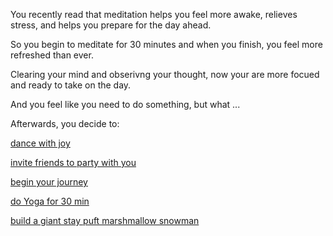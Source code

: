 You recently read that meditation helps you feel more awake, relieves stress, and helps you prepare for the day ahead.

So you begin to meditate for 30 minutes and when you finish, you feel more refreshed than ever.

Clearing your mind and obserivng your thought, now your are more focued and ready to take on the day.

And you feel like you need to do something, but what ...

Afterwards, you decide to:

[dance with joy](../dance/dance.md)

[invite friends to party with you](../invite-friends/friends.md)

[begin your journey](../explore-outside/explore-outside.md)

[do Yoga for 30 min](../yoga/yoga.md)

[build a giant stay puft marshmallow snowman](..staypuft/marshmallowman.md)
